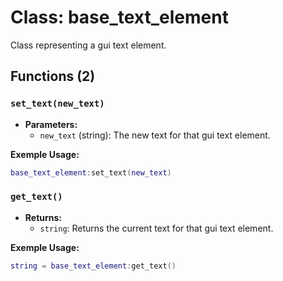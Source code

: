 # Class: base_text_element

Class representing a gui text element.

## Functions (2)

### `set_text(new_text)`

- **Parameters:**
  - `new_text` (string): The new text for that gui text element.

**Exemple Usage:**
```lua
base_text_element:set_text(new_text)
```

### `get_text()`

- **Returns:**
  - `string`: Returns the current text for that gui text element.

**Exemple Usage:**
```lua
string = base_text_element:get_text()
```


